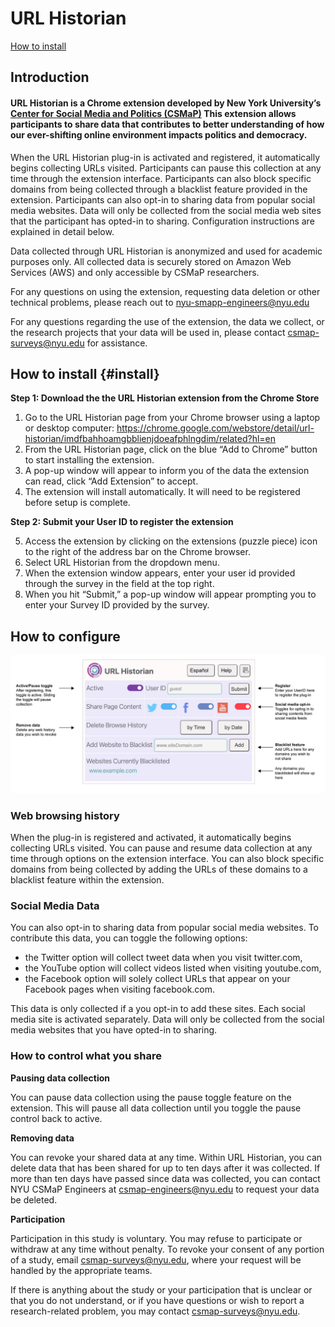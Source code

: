 # URL Historian

[How to install](#install)
## Introduction

#### URL Historian is a Chrome extension developed by New York University’s <a href="https://csmapnyu.org/">Center for Social Media and Politics (CSMaP)</a> This extension allows participants to share data that contributes to better understanding of how our ever-shifting online environment impacts politics and democracy.

When the URL Historian plug-in is activated and registered, it automatically begins collecting URLs visited. Participants can pause this collection at any time through the extension interface. Participants can also block specific domains from being collected through a blacklist feature provided in the extension. Participants can also opt-in to sharing data from popular social media websites. Data will only be collected from the social media web sites that the participant has opted-in to sharing. Configuration instructions are explained in detail below.

	
Data collected through URL Historian is anonymized and used for academic purposes only. All collected data is securely stored on Amazon Web Services (AWS) and only accessible by CSMaP researchers. 


For any questions on using the extension, requesting data deletion or other technical problems, please reach out to <a href="mailto:nyu-smapp-engineers@nyu.edu"> nyu-smapp-engineers@nyu.edu</a>

For any questions regarding the use of the extension, the data we collect, or the research projects that your data will be used in, please contact <a href="mailto:csmap@nyu.edu">csmap-surveys@nyu.edu</a> for assistance.
	

	
## How to install {#install}

**Step 1: Download the the URL Historian extension from the Chrome Store**

1. Go to the URL Historian page from your Chrome browser using a laptop or desktop computer: https://chrome.google.com/webstore/detail/url-historian/imdfbahhoamgbblienjdoeafphlngdim/related?hl=en
2. From the URL Historian page, click on the blue “Add to Chrome” button to start installing the extension.
3. A pop-up window will appear to inform you of the data the extension can read, click “Add Extension” to accept.
4. The extension will install automatically. It will need to be registered before setup is complete. 

**Step 2: Submit your User ID to register the extension**

5. Access the extension by clicking on the extensions (puzzle piece) icon to the right of the address bar on the Chrome browser. 
6. Select URL Historian from the dropdown menu.
7. When the extension window appears, enter your user id provided through the survey in the field at the top right. 
8. When you hit “Submit,” a pop-up window will appear prompting you to enter your Survey ID provided by the survey.

	
## How to configure

![Annotated screencapture](images/url_historian-marked-up.png)
	
### Web browsing history

When the plug-in is registered and activated, it automatically begins collecting URLs visited. You can pause and resume data collection at any time through options on the extension interface. You can also block specific domains from being collected by adding the URLs of these domains to a blacklist feature within the extension.

### Social Media Data

You can also opt-in to sharing data from popular social media websites. To contribute this data, you can toggle the following options: 
	
* the Twitter option will collect tweet data when you visit twitter.com,
* the YouTube option will collect videos listed when visiting youtube.com,
* the Facebook option will solely collect URLs that appear on your Facebook pages when visiting facebook.com.

This data is only collected if a you opt-in to add these sites. Each social media site is activated separately. Data will only be collected from the social media websites that you have opted-in to sharing.

### How to control what you share
**Pausing data collection**

<p>You can pause data collection using the pause toggle feature on the extension. This will pause all data collection until you toggle the pause control back to active.</p>

**Removing data**

You can revoke your shared data at any time. Within URL Historian, you can delete data that has been shared for up to ten days after it was collected. If more than ten days have passed since data was collected, you can contact NYU CSMaP Engineers at csmap-engineers@nyu.edu to request your data be deleted.

**Participation**

Participation in this study is voluntary. You may refuse to participate or withdraw at any time without penalty. To revoke your consent of any portion of a study, email <a href="mailto:csmap-surveys@nyu.edu">csmap-surveys@nyu.edu</a>, where your request will be handled by the appropriate teams. 

If there is anything about the study or your participation that is unclear or that you do not understand, or if you have questions or wish to report a research-related problem, you may contact <a href="mailto:csmap-surveys@nyu.edu">csmap-surveys@nyu.edu</a>.
	
	
	
